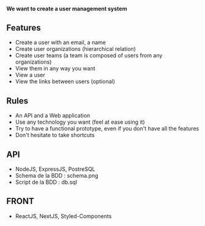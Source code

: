 #### We want to create a user management system
   
## Features

- Create a user with an email, a name
- Create user organizations (hierarchical relation)
- Create user teams (a team is composed of users from any organizations)
- View them in any way you want
- View a user
- View the links between users (optional)
   
## Rules
   
- An API and a Web application
- Use any technology you want (feel at ease using it)
- Try to have a functional prototype, even if you don't have all the features
- Don't hesitate to take shortcuts

## API
- NodeJS, ExpressJS, PostreSQL
- Schema de la BDD : schema.png
- Script de la BDD : db.sql

## FRONT
- ReactJS, NextJS, Styled-Components
